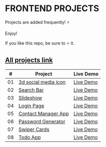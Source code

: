 # FRONTEND PROJECTS 

Projects are added frequently! ⚡

Enjoy!

If you like this repo, be sure to ⭐ it.

## [All projects link](https://github.com/nagarajurathod/FrontendProjects.git) 


|  #  | Project | Live Demo | 
| --- | ------------------------------------------------ | --------------------  | 
| 01  | [3d social media icon](https://github.com/smthari/Frontend-Projects/tree/master/3d%20social%20media%20icons)| [Live Demo](https://3d-social-media-icons.netlify.app/)| 
| 02  | [Search Bar](https://github.com/smthari/Frontend-Projects/tree/master/Search%20bar%20animation)| [Live Demo](https://animated-searchbar.netlify.app/)|
| 03  | [Slideshow](https://github.com/smthari/Frontend-Projects/tree/master/Slideshow)| [Live Demo](https://slideshow-animation.netlify.app/)| 
| 04  | [Login Page](https://github.com/smthari/Frontend-Projects/tree/master/Responsive%20login%20form)| [Live Demo](https://responsive-login-page.netlify.app/)| 
| 05  | [Contact Manager App](https://github.com/smthari/Frontend-Projects/tree/master/Contact%20manager%20app)| [Live Demo](https://contact-manager-javascript.netlify.app/)| 
| 06  | [Password Generator](https://github.com/smthari/Frontend-Projects/tree/master/Password%20generator%20system)| [Live Demo](https://password-generator-system.netlify.app/)| 
| 07  | [Swiper Cards](https://github.com/smthari/Frontend-Projects/tree/master/Swiper%20cards)| [Live Demo](https://swiper-card.netlify.app/)| 
| 08  | [Todo App](https://github.com/smthari/Frontend-Projects/tree/master/Todo-app)| [Live Demo](https://responsive-todoapp.netlify.app/)| 

